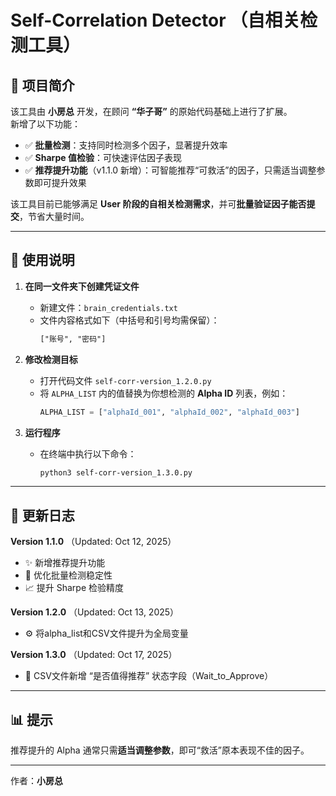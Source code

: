 # Self-Correlation Detector （自相关检测工具）

## 🧠 项目简介
该工具由 **小房总** 开发，在顾问 **“华子哥”** 的原始代码基础上进行了扩展。  
新增了以下功能：
- ✅ **批量检测**：支持同时检测多个因子，显著提升效率
- ✅ **Sharpe 值检验**：可快速评估因子表现
- ✅ **推荐提升功能**（v1.1.0 新增）：可智能推荐“可救活”的因子，只需适当调整参数即可提升效果

该工具目前已能够满足 **User 阶段的自相关检测需求**，并可**批量验证因子能否提交**，节省大量时间。

---

## 📘 使用说明

1. **在同一文件夹下创建凭证文件**
    - 新建文件：`brain_credentials.txt`
    - 文件内容格式如下（中括号和引号均需保留）：
      ```txt
      ["账号", "密码"]
      ```

2. **修改检测目标**
    - 打开代码文件 `self-corr-version_1.2.0.py`
    - 将 `ALPHA_LIST` 内的值替换为你想检测的 **Alpha ID** 列表，例如：
      ```python
      ALPHA_LIST = ["alphaId_001", "alphaId_002", "alphaId_003"]
      ```

3. **运行程序**
    - 在终端中执行以下命令：
      ```bash
      python3 self-corr-version_1.3.0.py
      ```

---

## 🧩 更新日志

**Version 1.1.0** （Updated: Oct 12, 2025）
- ✨ 新增推荐提升功能
- 🚀 优化批量检测稳定性
- 📈 提升 Sharpe 检验精度

**Version 1.2.0** （Updated: Oct 13, 2025）
- ⚙️ 将alpha_list和CSV文件提升为全局变量

**Version 1.3.0** （Updated: Oct 17, 2025）
- 🧭 CSV文件新增 “是否值得推荐” 状态字段（Wait_to_Approve）
---

## 📊 提示
推荐提升的 Alpha 通常只需**适当调整参数**，即可“救活”原本表现不佳的因子。

---

作者：**小房总**
